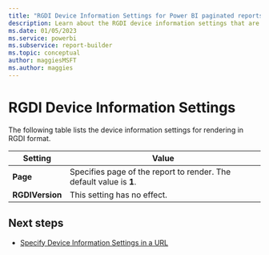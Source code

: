 ```yaml
---
title: "RGDI Device Information Settings for Power BI paginated reports| Microsoft Docs"
description: Learn about the RGDI device information settings that are available for rendering in RGDI format.
ms.date: 01/05/2023
ms.service: powerbi
ms.subservice: report-builder
ms.topic: conceptual
author: maggiesMSFT
ms.author: maggies
---
```

# RGDI Device Information Settings
  The following table lists the device information settings for rendering in RGDI format.  
  
|Setting|Value|  
|-------------|-----------|  
|**Page**|Specifies page of the report to render. The default value is **1**.|  
|**RGDIVersion**|This setting has no effect.|  
  
## Next steps

- [Specify Device Information Settings in a URL](/sql/reporting-services/specify-device-information-settings-in-a-url)

  

